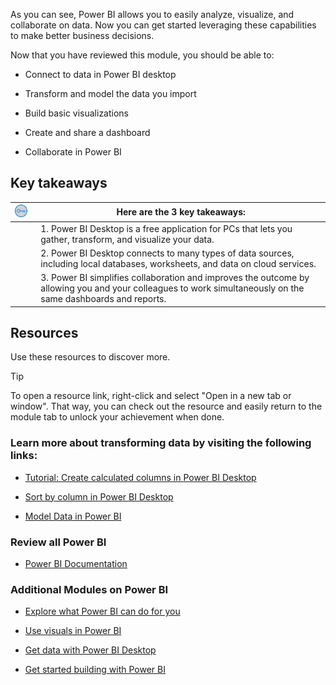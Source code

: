 As you can see, Power BI allows you to easily analyze, visualize, and collaborate on data. Now you can get started leveraging these capabilities to make better business decisions.

Now that you have reviewed this module, you should be able to:

- Connect to data in Power BI desktop

- Transform and model the data you import

- Build basic visualizations

- Create and share a dashboard

- Collaborate in Power BI

## Key takeaways



| ![Icon of lightbulb](../media/key-takeaway.png) | Here are the 3 key takeaways: |
| - | - |
| | 1. Power BI Desktop is a free application for PCs that lets you gather, transform, and visualize your data. |
| | 2. Power BI Desktop connects to many types of data sources, including local databases, worksheets, and data on cloud services. |
| | 3. Power BI simplifies collaboration and improves the outcome by allowing you and your colleagues to work simultaneously on the same dashboards and reports. |

## Resources

Use these resources to discover more.

> [!TIP]
> To open a resource link, right-click and select "Open in a new tab or window". That way, you can check out the resource and easily return to the module tab to unlock your achievement when done.

### Learn more about transforming data by visiting the following links:

- [Tutorial: Create calculated columns in Power BI Desktop](/power-bi/desktop-tutorial-create-calculated-columns?)

- [Sort by column in Power BI Desktop](/power-bi/desktop-sort-by-column?)

- [Model Data in Power BI](/learn/modules/model-data-power-bi/)

### Review all Power BI

- [Power BI Documentation](/power-bi/)

### Additional Modules on Power BI

- [Explore what Power BI can do for you](/learn/modules/explore-power-bi-service/)

- [Use visuals in Power BI](/learn/modules/visuals-in-power-bi/)

- [Get data with Power BI Desktop](/learn/modules/get-data-power-bi/)

- [Get started building with Power BI](/learn/modules/get-started-with-power-bi/)